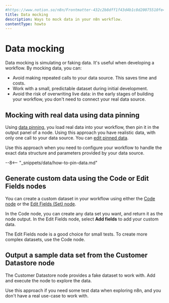 ```yaml
---
#https://www.notion.so/n8n/Frontmatter-432c2b8dff1f43d4b1c8d20075510fe4
title: Data mocking
description: Ways to mock data in your n8n workflow.
contentType: howto
---
```


# Data mocking

Data mocking is simulating or faking data. It's useful when developing a workflow. By mocking data, you can:

- Avoid making repeated calls to your data source. This saves time and costs.
- Work with a small, predictable dataset during initial development.
- Avoid the risk of overwriting live data: in the early stages of building your workflow, you don't need to connect your real data source.


## Mocking with real data using data pinning

Using [data pinning](/data/data-pinning/), you load real data into your workflow, then pin it in the output panel of a node. Using this approach you have realistic data, with only one call to your data source. You can [edit pinned data](/data/data-editing/).

Use this approach when you need to configure your workflow to handle the exact data structure and parameters provided by your data source.

--8<-- "_snippets/data/how-to-pin-data.md"


## Generate custom data using the Code or Edit Fields nodes

You can create a custom dataset in your workflow using either the [Code node](/integrations/builtin/core-nodes/n8n-nodes-base.code/) or the [Edit Fields (Set) node](/integrations/builtin/core-nodes/n8n-nodes-base.set/).

In the Code node, you can create any data set you want, and return it as the node output. In the Edit Fields node, select **Add fields** to add your custom data.

The Edit Fields node is a good choice for small tests. To create more complex datasets, use the Code node.

## Output a sample data set from the Customer Datastore node

The Customer Datastore node provides a fake dataset to work with. Add and execute the node to explore the data.

Use this approach if you need some test data when exploring n8n, and you don't have a real use-case to work with.
